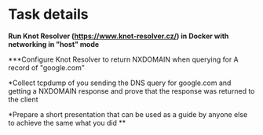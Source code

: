 # Task details

**Run Knot Resolver (https://www.knot-resolver.cz/) in Docker with networking in "host" mode**

***Configure Knot Resolver to return NXDOMAIN when querying for A record of "google.com"

*Collect tcpdump of you sending the DNS query for google.com and getting a NXDOMAIN response and prove that the response was returned to the client

*Prepare a short presentation that can be used as a guide by anyone else to achieve the same what you did
**
